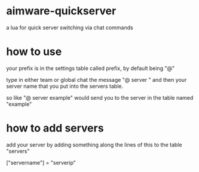 # aimware-quickserver
a lua for quick server switching via chat commands

# how to use
your prefix is in the settings table called prefix, by default being "@"

type in either team or global chat the message "@ server " and then your server name that you put into the servers table.

so like "@ server example" would send you to the server in the table named "example"

# how to add servers
add your server by adding something along the lines of this to the table "servers"

["servername"] = "serverip"
